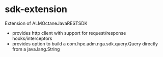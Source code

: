 # sdk-extension
Extension of ALMOctaneJavaRESTSDK
- provides http client with support for request/response hooks/interceptors
- provides option to build a com.hpe.adm.nga.sdk.query.Query directly from a java.lang.String

